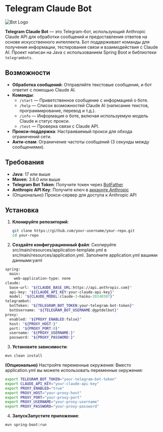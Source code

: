 # Telegram Claude Bot

![Bot Logo](src/main/resources/img_start.png)

**Telegram Claude Bot** — это Telegram-бот, использующий Anthropic Claude API для обработки сообщений и предоставления ответов на основе искусственного интеллекта. Бот поддерживает команды для получения информации, тестирования связи и взаимодействия с Claude AI. Проект написан на Java с использованием Spring Boot и библиотеки `telegrambots`.

## Возможности

- **Обработка сообщений**: Отправляйте текстовые сообщения, и бот ответит с помощью Claude AI.
- **Команды**:
  - `/start` — Приветственное сообщение с информацией о боте.
  - `/help` — Список возможностей Claude AI (написание текстов, программирование, перевод и т.д.).
  - `/info` — Информация о боте, включая используемую модель Claude и статус прокси.
  - `/test` — Проверка связи с Claude API.
- **Прокси-поддержка**: Настраиваемый прокси для обхода ограничений сети.
- **Анти-спам**: Ограничение частоты сообщений (3 секунды между сообщениями).

## Требования

- **Java**: 17 или выше
- **Maven**: 3.6.0 или выше
- **Telegram Bot Token**: Получите токен через [BotFather](https://t.me/BotFather)
- **Anthropic API Key**: Получите ключ в [аккаунте Anthropic](https://www.anthropic.com)
- (Опционально) Прокси-сервер для доступа к Anthropic API

## Установка

1. **Клонируйте репозиторий**:
   ```bash
   git clone https://github.com/your-username/your-repo.git
   cd your-repo
   ```
2. **Создайте конфигурационный файл**:
Скопируйте src/main/resources/application-template.yml в src/main/resources/application.yml.
Заполните application.yml вашими данными:yaml
```bash
spring:
  main:
    web-application-type: none
claude:
  base-url: "${CLAUDE_BASE_URL:https://api.anthropic.com}"
  api-key: "${CLAUDE_API_KEY:your-claude-api-key}"
  model: "${CLAUDE_MODEL:claude-3-haiku-20240307}"
telegrambot:
  botToken: "${TELEGRAM_BOT_TOKEN:your-telegram-bot-token}"
  botUsername: "${TELEGRAM_BOT_USERNAME:@gptdelbot}"
proxy:
  enabled: "${PROXY_ENABLED:false}"
  host: "${PROXY_HOST:}"
  port: "${PROXY_PORT:0}"
  username: "${PROXY_USERNAME:}"
  password: "${PROXY_PASSWORD:}"
```
3. **Установите зависимости**:

```bash
mvn clean install
```

**(Опционально)** Настройте переменные окружения:
Вместо application.yml вы можете использовать переменные окружения:
```bash
export TELEGRAM_BOT_TOKEN="your-telegram-bot-token"
export CLAUDE_API_KEY="your-claude-api-key"
export PROXY_ENABLED="true"
export PROXY_HOST="your-proxy-host"
export PROXY_PORT="your-proxy-port"
export PROXY_USERNAME="your-proxy-username"
export PROXY_PASSWORD="your-proxy-password"
```

4. **ЗапускЗапустите приложение**:
```bash
mvn spring-boot:run
```

